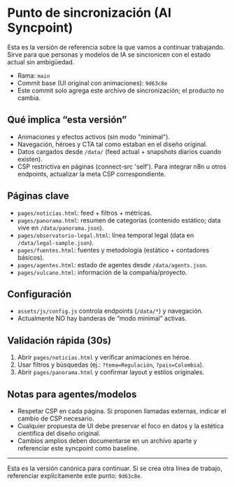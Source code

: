 # Punto de sincronización (AI Syncpoint)

Esta es la versión de referencia sobre la que vamos a continuar trabajando.
Sirve para que personas y modelos de IA se sincronicen con el estado actual
sin ambigüedad.

- Rama: `main`
- Commit base (UI original con animaciones): `9d63c8e`
- Este commit solo agrega este archivo de sincronización; el producto no cambia.

## Qué implica “esta versión”
- Animaciones y efectos activos (sin modo "minimal").
- Navegación, héroes y CTA tal como estaban en el diseño original.
- Datos cargados desde `/data/` (feed actual + snapshots diarios cuando existen).
- CSP restrictiva en páginas (connect-src 'self'). Para integrar n8n u otros
  endpoints, actualizar la meta CSP correspondiente.

## Páginas clave
- `pages/noticias.html`: feed + filtros + métricas.
- `pages/panorama.html`: resumen de categorías (contenido estático; data vive en `/data/panorama.json`).
- `pages/observatorio-legal.html`: línea temporal legal (data en `/data/legal-sample.json`).
- `pages/fuentes.html`: fuentes y metodología (estático + contadores básicos).
- `pages/agentes.html`: estado de agentes desde `/data/agents.json`.
- `pages/vulcano.html`: información de la compañía/proyecto.

## Configuración
- `assets/js/config.js` controla endpoints (`/data/*`) y navegación.
- Actualmente NO hay banderas de “modo minimal” activas.

## Validación rápida (30s)
1) Abrir `pages/noticias.html` y verificar animaciones en héroe.
2) Usar filtros y búsquedas (ej.: `?tema=Regulación`, `?pais=Colombia`).
3) Abrir `pages/panorama.html` y confirmar layout y estilos originales.

## Notas para agentes/modelos
- Respetar CSP en cada página. Si proponen llamadas externas, indicar el
  cambio de CSP necesario.
- Cualquier propuesta de UI debe preservar el foco en datos y la estética
  científica del diseño original.
- Cambios amplios deben documentarse en un archivo aparte y referenciar este
  syncpoint como baseline.

---
Esta es la versión canónica para continuar. Si se crea otra línea de trabajo,
referenciar explícitamente este punto: `9d63c8e`.
